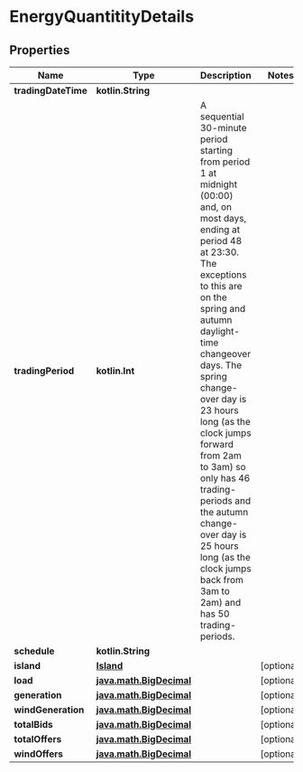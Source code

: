 
# EnergyQuantitityDetails

## Properties
Name | Type | Description | Notes
------------ | ------------- | ------------- | -------------
**tradingDateTime** | **kotlin.String** |  | 
**tradingPeriod** | **kotlin.Int** | A sequential 30-minute period starting from period 1 at midnight (00:00) and, on most days, ending at period 48 at 23:30.  The exceptions to this are on the spring and autumn daylight-time changeover days. The spring change-over day is 23 hours long (as the clock jumps forward from 2am to 3am) so only has 46 trading-periods and the autumn change-over day is 25 hours long (as the clock jumps back from 3am to 2am) and has 50 trading-periods. | 
**schedule** | **kotlin.String** |  | 
**island** | [**Island**](Island.md) |  |  [optional]
**load** | [**java.math.BigDecimal**](java.math.BigDecimal.md) |  |  [optional]
**generation** | [**java.math.BigDecimal**](java.math.BigDecimal.md) |  |  [optional]
**windGeneration** | [**java.math.BigDecimal**](java.math.BigDecimal.md) |  |  [optional]
**totalBids** | [**java.math.BigDecimal**](java.math.BigDecimal.md) |  |  [optional]
**totalOffers** | [**java.math.BigDecimal**](java.math.BigDecimal.md) |  |  [optional]
**windOffers** | [**java.math.BigDecimal**](java.math.BigDecimal.md) |  |  [optional]



